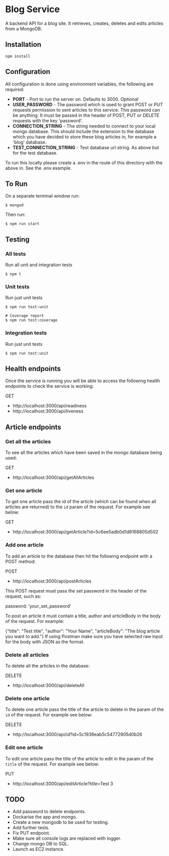 # Blog Service 

A backend API for a blog site. It retrieves, creates, deletes and edits articles from a MongoDB. 

## Installation

`npm install`

## Configuration

All configuration is done using environment variables, the following are required:

- **PORT** - Port to run the server on. Defaults to 3000. _Optional_
- **USER_PASSWORD** -  The password which is used to grant POST or PUT requests permission to sent articles to this service. This password can be anything. It must be passed in the header of POST, PUT or DELETE requests with the key 'password'. 
- **CONNECTION_STRING** - The string needed to connect to your local mongo database. This should include the extension to the database which you have decided to store these blog articles in, for example a 'blog' database.
- **TEST_CONNECTION_STRING** - Test database url string. As above but for the test database.

To run this locally please create a .env in the route of this directory with the above in. See the .env.example.

## To Run

On a separate terminal window run:

```
$ mongod
```

Then run:

```
$ npm run start
```


## Testing

### All tests

Run all unit and integration tests

```
$ npm t
```

### Unit tests

Run just unit tests

```
$ npm run test:unit

# Coverage report
$ npm run test:coverage
```

### Integration tests

Run just unit tests

```
$ npm run test:unit
```

## Health endpoints

Once the service is running you will be able to access the following health endpoints to check the service is working:

GET
- http://localhost:3000/api/readiness
- http://localhost:3000/api/liveness

## Article endpoints 

### Get all the articles 

To see all the articles which have been saved in the mongo database being used:

GET
- http://localhost:3000/api/getAllArticles

### Get one article

To get one article pass the id of the article (which can be found when all articles are returned) to the `id` param of the request. For example see below:

GET
- http://localhost:3000/api/getArticle?id=5c6ee5adb0d1d8168805d502

### Add one article

To add an article to the database then hit the following endpoint with a POST method:

POST
- http://localhost:3000/api/postArticles

This POST request must pass the set password in the header of the request, such as:

password: 'your_set_password'

To post an article it must contain a title, author and articleBody in the body of the request. For example:

{"title": "Test title", "author": "Your Name", "articleBody": "The blog article you want to add."}
If using Postman make sure you have selected raw input for the body with JSON as the format.

### Delete all articles 

To delete all the articles in the database: 

DELETE
- http://localhost:3000/api/deleteAll

### Delete one article

To delete one article pass the title of the article to delete in the param of the `id` of the request. For example see below:

DELETE
- http://localhost:3000/api/id?id=5c1938eab5c54772905d0b26

### Edit one article

To edit one article pass the title of the article to edit in the param of the `title` of the request. For example see below:

PUT
- http://localhost:3000/api/editArticle?title=Test 3


## TODO

- Add password to delete endpoints.
- Dockarise the app and mongo. 
- Create a new mongodb to be used for testing. 
- Add further tests.
- Fix PUT endpoint.
- Make sure all console logs are replaced with logger.
- Change mongo DB to SQL.
- Launch as EC2 instance.

